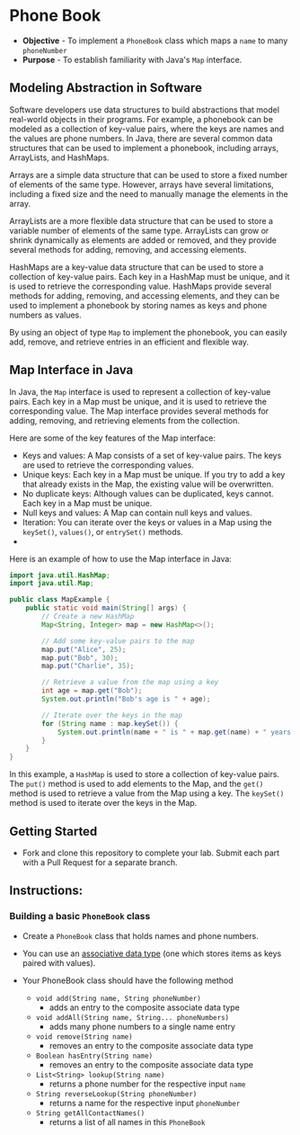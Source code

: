 # Phone Book
* **Objective** - To implement a `PhoneBook` class which maps a `name` to many `phoneNumber`
* **Purpose** - To establish familiarity with Java's `Map` interface.

## Modeling Abstraction in Software

Software developers use data structures to build abstractions that model real-world objects in their programs. For example, a phonebook can be modeled as a collection of key-value pairs, where the keys are names and the values are phone numbers. In Java, there are several common data structures that can be used to implement a phonebook, including arrays, ArrayLists, and HashMaps.

Arrays are a simple data structure that can be used to store a fixed number of elements of the same type. However, arrays have several limitations, including a fixed size and the need to manually manage the elements in the array.

ArrayLists are a more flexible data structure that can be used to store a variable number of elements of the same type. ArrayLists can grow or shrink dynamically as elements are added or removed, and they provide several methods for adding, removing, and accessing elements.

HashMaps are a key-value data structure that can be used to store a collection of key-value pairs. Each key in a HashMap must be unique, and it is used to retrieve the corresponding value. HashMaps provide several methods for adding, removing, and accessing elements, and they can be used to implement a phonebook by storing names as keys and phone numbers as values.

By using an object of type `Map` to implement the phonebook, you can easily add, remove, and retrieve entries in an efficient and flexible way.

## Map Interface in Java

In Java, the `Map` interface is used to represent a collection of key-value pairs. Each key in a Map must be unique, and it is used to retrieve the corresponding value. The Map interface provides several methods for adding, removing, and retrieving elements from the collection.

Here are some of the key features of the Map interface:

- Keys and values: A Map consists of a set of key-value pairs. The keys are used to retrieve the corresponding values.
- Unique keys: Each key in a Map must be unique. If you try to add a key that already exists in the Map, the existing value will be overwritten.
- No duplicate keys: Although values can be duplicated, keys cannot. Each key in a Map must be unique.
- Null keys and values: A Map can contain null keys and values.
- Iteration: You can iterate over the keys or values in a Map using the `keySet()`, `values()`, or `entrySet()` methods.
- 
Here is an example of how to use the Map interface in Java:

```java
import java.util.HashMap;
import java.util.Map;

public class MapExample {
    public static void main(String[] args) {
        // Create a new HashMap
        Map<String, Integer> map = new HashMap<>();

        // Add some key-value pairs to the map
        map.put("Alice", 25);
        map.put("Bob", 30);
        map.put("Charlie", 35);

        // Retrieve a value from the map using a key
        int age = map.get("Bob");
        System.out.println("Bob's age is " + age);

        // Iterate over the keys in the map
        for (String name : map.keySet()) {
            System.out.println(name + " is " + map.get(name) + " years old");
        }
    }
}
```

In this example, a `HashMap` is used to store a collection of key-value pairs. 
The `put()` method is used to add elements to the Map, and the `get()` method is used to retrieve a value from the Map using a key. 
The `keySet()` method is used to iterate over the keys in the Map.

## Getting Started
* Fork and clone this repository to complete your lab. Submit each part with a Pull Request for a separate branch.

## Instructions:

### Building a basic `PhoneBook` class
* Create a `PhoneBook` class that holds names and phone numbers.
* You can use an [associative data type](https://en.wikipedia.org/wiki/Associative_array) (one which stores items as keys paired with values).

* Your PhoneBook class should have the following method
	* `void add(String name, String phoneNumber)`
		* adds an entry to the composite associate data type
	* `void addAll(String name, String... phoneNumbers)`
		* adds many phone numbers to a single name entry
	* `void remove(String name)`
		* removes an entry to the composite associate data type
	* `Boolean hasEntry(String name)`
		* removes an entry to the composite associate data type		
	* `List<String> lookup(String name)`
		* returns a phone number for the respective input `name`
	* `String reverseLookup(String phoneNumber)`
		* returns a name for the respective input `phoneNumber`
	* `String getAllContactNames()`
		* returns a list of all names in this `PhoneBook`
